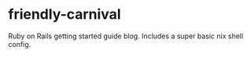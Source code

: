 # friendly-carnival
Ruby on Rails getting started guide blog. Includes a super basic nix shell config.
